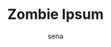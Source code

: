 ---
layout: ipsumpage

title: Zombie Ipsum
key: zombieipsum
description: "Frightful filler for your damned designs. Use as substitute for lorem ipsum for your most gruesome graphics. Sprinkle liberally with extra brains."
site: "http://zombieipsum.com/"
author: sena
collaborative: true
language: English

titleColor: "#526646"
descColor: "#526646"

genBtnBgColor: "#7b9969"
genBtnTextColor: "#ffffff"

labelTextColor: "#ffffff"
labelBgColor: "#526646"
labelBorderColor: "#ffffff"

genBtnText: "Eat"
paragraphText: "Brain"

text:
- "Zombies reversus ab inferno, nam malum cerebro."
- "De carne animata corpora quaeritis."
- "Summus sit​​, morbo vel maleficia?"
- "De Apocalypsi undead dictum mauris."
- "Hi mortuis soulless creaturas, imo monstra adventus vultus comedat cerebella viventium."
- "Qui offenderit rapto, terribilem incessu."
- "The voodoo sacerdos suscitat mortuos comedere carnem."
- "Search for solum oculi eorum defunctis cerebro."
- "Cum horribilem resurgere de sepulcris creaturis, sicut de iride et serpens."
- "Pestilentia est haec ambulabat mortuos."
- "Sicut malus voodoo."
- "Aenean a dolor vulnerum aperire accedunt, mortui iam vivam."
- "Qui tardius moveri, sed in magna copia sint terribiles legionis."
- "Alii missing oculis aliorum sicut serpere crabs nostram."
- "Putridi odores aere implent."
- "Tremor est vivos magna."
- "Expansis ulnis video missing carnem armis caeruleum in locis."
- "A morbo amarus in auras."
- "Nihil horum sagittis tincidunt, gelida portenta."
- "The unleashed virus est, et iam mortui ambulabunt super terram."
- "Souless mortuum oculos attonitos back zombies."
- "An hoc incipere Clairvius Narcisse, an ante?"
- "Is bello mundi z?"
- "In omni memoria patriae religionis sunt diri undead historiarum."
- "Golums, zombies et fascinati."
- "Maleficia!"
- "Vel a modern perhsaps morbi."
- "A terrenti contagium."
- "Forsitan illud Apocalypsi, vel malum poenae horrifying fecimus."
- "Fit de nostra carne undead."
- "Poenitentiam agite pœnitentiam!"
- "Vivens mortua sunt apud nos."
- "Ut fames cerebro enim carnis, viscera et organa viventium."
- "Sicut spargit virus ad impetum, qui supersumus."
- "Avium, canum, fugere ferae et infecti horrenda monstra."
- "Videmus deformis horrenda daemonum."
- "Panduntur portae inferi."
- "Finis accedens sentio terrore perterritus et taedium."
- "The horror, monstra significant finem."
- "Terror sit unum superesse sentit, ut caro eaters caule nobis."
---